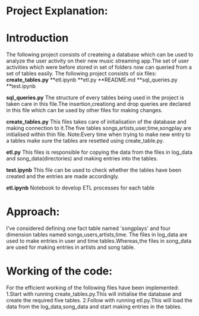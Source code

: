 # Project Explanation:

# Introduction
The following project consists of createing a database which can be used to analyze the user activity on their new music streaming app.The set of user activities which were before stored in set of folders now can queried from a set of tables easily.
The following project consists of six files:
**create_tables.py**
**etl.ipynb
**etl.py
**README.md
**sql_queries.py
**test.ipynb

**sql_queries.py**
The structure of every tables being used in the project is taken care in this file.The insertion,creationg and drop queries are declared in this file which can be used by other files for making changes.

**create_tables.py**
This files takes care of initialisation of the database and making connection to it.The five tables songs,artists,user,time,songplay are initialised within thin file.
Note:Every time when trying to make new entry to a tables make sure the tables are resetted using create_table.py.

**etl.py**
This files is responsible for copying the data from the files in log_data and song_data(directories) and making entries into the tables.

**test.ipynb**
This file can be used to check whether the tables have been created and the entries are made accordingly.

**etl.ipynb**
Notebook to develop ETL processes for each table

# Approach:
I've considered defining one fact table named 'songplays' and four dimension tables named songs,users,artists,time.
The files in log_data are used to make entries in user and time tables.Whereas,the files in song_data are used for making entries in artists and song table.


# Working of the code:
For the efficient working of the following files have been implemented:
1.Start with running create_tables.py.This will initialise the database and create the required five tables.
2.Follow with running etl.py.This will load the data from the log_data,song_data and start making entries in the tables.
